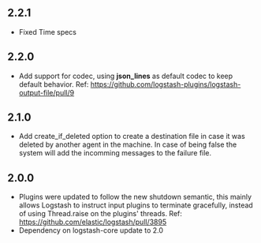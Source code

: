 ## 2.2.1
 - Fixed Time specs

## 2.2.0
 - Add support for codec, using **json_lines** as default codec to keep default behavior.
   Ref: https://github.com/logstash-plugins/logstash-output-file/pull/9

## 2.1.0
 - Add create_if_deleted option to create a destination file in case it
   was deleted by another agent in the machine. In case of being false
   the system will add the incomming messages to the failure file.

## 2.0.0
 - Plugins were updated to follow the new shutdown semantic, this mainly allows Logstash to instruct input plugins to terminate gracefully,
   instead of using Thread.raise on the plugins' threads. Ref: https://github.com/elastic/logstash/pull/3895
 - Dependency on logstash-core update to 2.0


